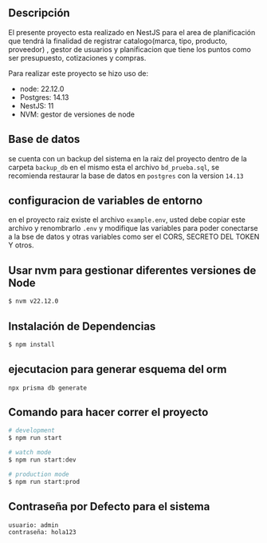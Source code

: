 ## Descripción
El presente proyecto esta realizado en NestJS para el area de planificación que tendrá la finalidad de registrar catalogo(marca, tipo, producto, proveedor) , gestor de usuarios y planificacion que tiene los puntos como ser presupuesto, cotizaciones y compras.

Para realizar este proyecto se hizo uso de:
* node: 22.12.0
* Postgres: 14.13 
* NestJS: 11
* NVM: gestor de versiones de node

## Base de datos
se cuenta con un backup del sistema en la raiz del proyecto dentro de la carpeta `backup_db` en el mismo esta el archivo `bd_prueba.sql`, se recomienda restaurar la base de datos en `postgres` con la version `14.13`

## configuracion de variables de entorno
en el proyecto raiz existe el archivo `example.env`, usted debe copiar este archivo y renombrarlo `.env` y modifique las variables para poder conectarse a la bse de datos y otras variables como ser el CORS, SECRETO DEL TOKEN Y otros.

## Usar nvm para gestionar diferentes versiones de Node

```bash
$ nvm v22.12.0
```

## Instalación de Dependencias

```bash
$ npm install
```

## ejecutacion para generar esquema del orm
```
npx prisma db generate
```

## Comando para hacer correr el proyecto

```bash
# development
$ npm run start

# watch mode
$ npm run start:dev

# production mode
$ npm run start:prod
```

## Contraseña por Defecto para el sistema
```
usuario: admin
contraseña: hola123
```
